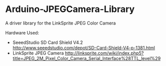 # Arduino-JPEGCamera-Library
A driver library for the LinkSprite JPEG Color Camera

Hardware Used: 
* SeeedStudio SD Card Shield V4.2 http://www.seeedstudio.com/depot/SD-Card-Shield-V4-p-1381.html
* LinkSprite JPEG Camera http://linksprite.com/wiki/index.php5?title=JPEG_2M_Pixel_Color_Camera_Serial_Interface%28TTL_level%29
